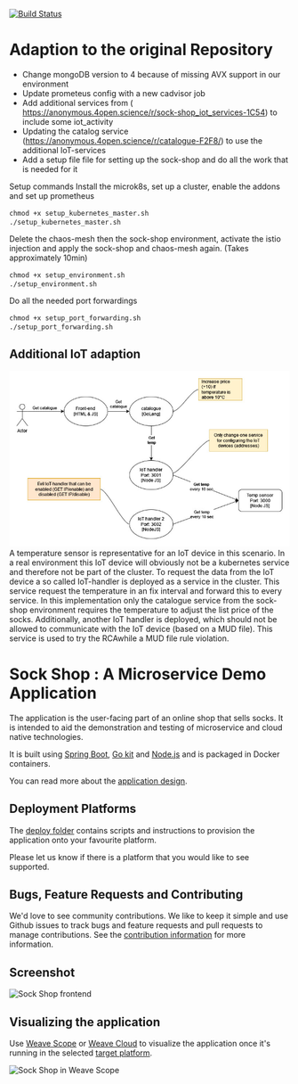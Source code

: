 [![Build Status](https://travis-ci.org/microservices-demo/microservices-demo.svg?branch=master)](https://travis-ci.org/microservices-demo/microservices-demo)

# Adaption to the original Repository
- Change mongoDB version to 4 because of missing AVX support in our environment
- Update prometeus config with a new cadvisor job
- Add additional services from ( https://anonymous.4open.science/r/sock-shop_iot_services-1C54) to include some iot_activity
- Updating the catalog service (https://anonymous.4open.science/r/catalogue-F2F8/) to use the additional IoT-services
- Add a setup file file for setting up the sock-shop and do all the work that is needed for it

Setup commands
Install the microk8s, set up a cluster, enable the addons and set up prometheus
```
chmod +x setup_kubernetes_master.sh
./setup_kubernetes_master.sh
```
Delete the chaos-mesh then the sock-shop environment, activate the istio injection and apply the sock-shop and chaos-mesh again. (Takes approximately 10min)
```
chmod +x setup_environment.sh
./setup_environment.sh
```
Do all the needed port forwardings
```
chmod +x setup_port_forwarding.sh
./setup_port_forwarding.sh
```

## Additional IoT adaption
![Test](./images/specific_IoT_implementation.jpg)
A temperature sensor is representative for an IoT device in this scenario. In a real environment this IoT device will obviously not be a kubernetes service and therefore not be part of the cluster. To request the data from the IoT device a so called IoT-handler is deployed as a service in the cluster. This service request the temperature in an fix interval and forward this to every service. In this implementation only the catalogue service from the sock-shop environment requires the temperature to adjust the list price of the socks. Additionally, another IoT handler is deployed, which should not be allowed to communicate with the IoT device (based on a MUD file). This service is used to try the RCAwhile a MUD file rule violation.

# Sock Shop : A Microservice Demo Application

The application is the user-facing part of an online shop that sells socks. It is intended to aid the demonstration and testing of microservice and cloud native technologies.

It is built using [Spring Boot](http://projects.spring.io/spring-boot/), [Go kit](http://gokit.io) and [Node.js](https://nodejs.org/) and is packaged in Docker containers.

You can read more about the [application design](./internal-docs/design.md).

## Deployment Platforms

The [deploy folder](./deploy/) contains scripts and instructions to provision the application onto your favourite platform. 

Please let us know if there is a platform that you would like to see supported.

## Bugs, Feature Requests and Contributing

We'd love to see community contributions. We like to keep it simple and use Github issues to track bugs and feature requests and pull requests to manage contributions. See the [contribution information](.github/CONTRIBUTING.md) for more information.

## Screenshot

![Sock Shop frontend](https://github.com/microservices-demo/microservices-demo.github.io/raw/master/assets/sockshop-frontend.png)

## Visualizing the application

Use [Weave Scope](http://weave.works/products/weave-scope/) or [Weave Cloud](http://cloud.weave.works/) to visualize the application once it's running in the selected [target platform](./deploy/).

![Sock Shop in Weave Scope](https://github.com/microservices-demo/microservices-demo.github.io/raw/master/assets/sockshop-scope.png)

## 

